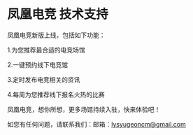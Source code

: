 # 凤凰电竞 技术支持

凤凰电竞新版上线，包括如下功能：

1.为您推荐最合适的电竞场馆

2.一键预约线下电竞馆

3.定时发布电竞相关的资讯

4.每周为您推荐线下报名火热的比赛

凤凰电竞，想你所想，更多场馆持续入驻，快来体验吧！

如您有任何问题，请联系我们：邮箱：lysyugeoncm@gmail.com
